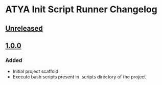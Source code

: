 <!-- Keep a Changelog guide -> https://keepachangelog.com -->

# ATYA Init Script Runner Changelog

[//]: # (## [Unreleased])
[//]: # ()
[//]: # (## [1.6.0] - 2023-04-13)
[//]: # ()
[//]: # (### Added)
[//]: # ()
[//]: # ()
[//]: # (### Changed)
[//]: # ()
[//]: # (## [1.5.0] - 2023-03-10)
[//]: # ()
[//]: # (### Added)
[//]: # ()
[//]: # (### Changed)
[//]: # ()
[//]: # (### Fixed)
[//]: # ()
[//]: # (### Removed)
## [Unreleased]

## [1.0.0]

### Added
- Initial project scaffold
- Execute bash scripts present in .scripts directory of the project

[Unreleased]: https://github.com/atyagroup/init-script-runner//compare/v1.0.0...HEAD
[1.0.0]: https://github.com/atyagroup/init-script-runner/commits
[//]: #
